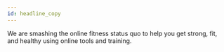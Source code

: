 ```yaml
---
id: headline_copy
---
```


We are smashing the online fitness status quo to help you get strong, fit, and healthy using online tools and training.
